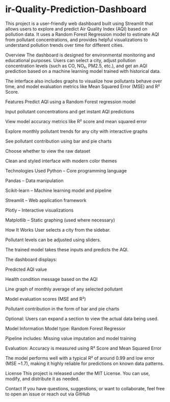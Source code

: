 # ir-Quality-Prediction-Dashboard
This project is a user-friendly web dashboard built using Streamlit that allows users to explore and predict Air Quality Index (AQI) based on pollution data. It uses a Random Forest Regression model to estimate AQI from pollutant concentrations, and provides helpful visualizations to understand pollution trends over time for different cities.

Overview
The dashboard is designed for environmental monitoring and educational purposes. Users can select a city, adjust pollution concentration levels (such as CO, NO₂, PM2.5, etc.), and get an AQI prediction based on a machine learning model trained with historical data.

The interface also includes graphs to visualize how pollutants behave over time, and model evaluation metrics like Mean Squared Error (MSE) and R² Score.

Features
Predict AQI using a Random Forest regression model

Input pollutant concentrations and get instant AQI predictions

View model accuracy metrics like R² score and mean squared error

Explore monthly pollutant trends for any city with interactive graphs

See pollutant contribution using bar and pie charts

Choose whether to view the raw dataset

Clean and styled interface with modern color themes

Technologies Used
Python – Core programming language

Pandas – Data manipulation

Scikit-learn – Machine learning model and pipeline

Streamlit – Web application framework

Plotly – Interactive visualizations

Matplotlib – Static graphing (used where necessary)

How It Works
User selects a city from the sidebar.

Pollutant levels can be adjusted using sliders.

The trained model takes these inputs and predicts the AQI.

The dashboard displays:

Predicted AQI value

Health condition message based on the AQI

Line graph of monthly average of any selected pollutant

Model evaluation scores (MSE and R²)

Pollutant contribution in the form of bar and pie charts

Optional: Users can expand a section to view the actual data being used.

Model Information
Model type: Random Forest Regressor

Pipeline includes: Missing value imputation and model training

Evaluation: Accuracy is measured using R² Score and Mean Squared Error

The model performs well with a typical R² of around 0.99 and low error (MSE ~1.7), making it highly reliable for predictions on known data patterns.

License
This project is released under the MIT License. You can use, modify, and distribute it as needed.

Contact
If you have questions, suggestions, or want to collaborate, feel free to open an issue or reach out via GitHub
